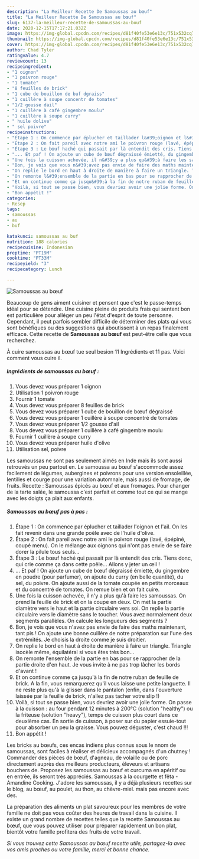 ```yaml
---
description: "La Meilleur Recette De Samoussas au bœuf"
title: "La Meilleur Recette De Samoussas au bœuf"
slug: 6137-la-meilleur-recette-de-samoussas-au-bouf
date: 2020-12-15T17:17:21.032Z
image: https://img-global.cpcdn.com/recipes/d81f40fe53e6e13c/751x532cq70/samoussas-au-boeuf-photo-principale-de-la-recette.jpg
thumbnail: https://img-global.cpcdn.com/recipes/d81f40fe53e6e13c/751x532cq70/samoussas-au-boeuf-photo-principale-de-la-recette.jpg
cover: https://img-global.cpcdn.com/recipes/d81f40fe53e6e13c/751x532cq70/samoussas-au-boeuf-photo-principale-de-la-recette.jpg
author: Chad Tyler
ratingvalue: 4.7
reviewcount: 13
recipeingredient:
- "1 oignon"
- "1 poivron rouge"
- "1 tomate"
- "8 feuilles de brick"
- "1 cube de bouillon de buf dgraiss"
- "1 cuillère à soupe concentr de tomates"
- "1/2 gousse dail"
- "1 cuillère à café gingembre moulu"
- "1 cuillère à soupe curry"
- " huile dolive"
- " sel poivre"
recipeinstructions:
- "Étape 1 : On commence par éplucher et taillader l&#39;oignon et l&#39;ail. On les fait revenir dans une grande poêle avec de l&#39;huile d&#39;olive."
- "Étape 2 : On fait pareil avec notre ami le poivron rouge (lavé, épépiné, coupé menu). On le mélange aux oignons qui n&#39;ont pas envie de se faire dorer la pilule tous seuls..."
- "Étape 3 : Le bœuf haché qui passait par là entendit des cris. Tiens donc, qui crie comme ça dans cette poêle... Allons y jeter un œil !"
- "... Et paf ! On ajoute un cube de bœuf dégraissé émietté, du gingembre en poudre (pour parfumer), on ajoute du curry (en belle quantité), du sel, du poivre. On ajoute aussi de la tomate coupée en petits morceaux et du concentré de tomates. On remue bien et on fait cuire."
- "Une fois la cuisson achevée, il n&#39;y a plus qu&#39;à faire les samoussas. On prend la feuille de brick et on la coupe en deux. On met la partie diamètre vers le haut et la partie circulaire vers soi. On replie la partie circulaire vers le diamètre sans le toucher. Vous avez normalement deux segments parallèles. On calcule les longueurs des segments ?"
- "Bon, je vois que vous n&#39;avez pas envie de faire des maths maintenant, tant pis ! On ajoute une bonne cuillère de notre préparation sur l&#39;une des extrémités. Je choisis la droite comme je suis droitier."
- "On replie le bord en haut à droite de manière à faire un triangle. Triangle isocèle même, équilatéral si vous êtes très bon..."
- "On remonte l&#39;ensemble de la partie en bas pour se rapprocher de la partie droite d&#39;en haut. Je vous invite à ne pas trop lâcher les bords d&#39;avant !"
- "Et on continue comme ça jusqu&#39;à la fin de notre ruban de feuille de brick. A la fin, vous remarquerez qu&#39;il vous laisse une petite languette. Il ne reste plus qu&#39;à la glisser dans le pantalon (enfin, dans l&#39;ouverture laissée par la feuille de brick, n&#39;allez pas tacher votre slip !)"
- "Voilà, si tout se passe bien, vous devriez avoir une jolie forme. On passe à la cuisson : au four pendant 12 minutes à 200°C (solution &#34;healthy&#34;) ou la friteuse (solution &#34;heavy&#34;), temps de cuisson plus court dans ce deuxième cas. En sortie de cuisson, à poser sur du papier essuie-tout pour absorber un peu la graisse. Vous pouvez déguster, c&#39;est chaud !!!"
- "Bon appétit !"
categories:
- Resep
tags:
- samoussas
- au
- buf

katakunci: samoussas au buf 
nutrition: 188 calories
recipecuisine: Indonesian
preptime: "PT19M"
cooktime: "PT33M"
recipeyield: "3"
recipecategory: Lunch

---
```



![Samoussas au bœuf](https://img-global.cpcdn.com/recipes/d81f40fe53e6e13c/751x532cq70/samoussas-au-boeuf-photo-principale-de-la-recette.jpg)

Beaucoup de gens aiment cuisiner et pensent que c'est le passe-temps idéal pour se détendre. Une cuisine pleine de produits frais qui sentent bon est particulière pour alléger un peu l'état d'esprit de toute personne. Cependant, il peut parfois sembler difficile de déterminer des plats qui vous sont bénéfiques ou des suggestions qui aboutissent à un repas finalement efficace. Cette recette de <strong> Samoussas au bœuf </strong> est peut-être celle que vous recherchez.

<!--inarticleads1-->

À cuire samoussas au bœuf tue seul besion 11 Ingrédients et 11 pas. Voici comment vous cuire il.

##### Ingrédients de samoussas au bœuf :

1. Vous devez vous préparer 1 oignon
1. Utilisation 1 poivron rouge
1. Fournir 1 tomate
1. Vous devez vous préparer 8 feuilles de brick
1. Vous devez vous préparer 1 cube de bouillon de bœuf dégraissé
1. Vous devez vous préparer 1 cuillère à soupe concentré de tomates
1. Vous devez vous préparer 1/2 gousse d&#39;ail
1. Vous devez vous préparer 1 cuillère à café gingembre moulu
1. Fournir 1 cuillère à soupe curry
1. Vous devez vous préparer  huile d&#39;olive
1. Utilisation  sel, poivre


Les samoussas ne sont pas seulement aimés en Inde mais ils sont aussi retrouvés un peu partout en. Le samoussa au bœuf s&#39;accommode assez facilement de légumes, aubergines et poivrons pour une version ensoleillée, lentilles et courge pour une variation automnale, mais aussi de fromage, de fruits. Recette : Samoussas épicés au bœuf et aux fromages. Pour changer de la tarte salée, le samoussa c&#39;est parfait et comme tout ce qui se mange avec les doigts ça plait aux enfants. 

<!--inarticleads2-->

##### Samoussas au bœuf pas à pas :

1. Étape 1 : On commence par éplucher et taillader l&#39;oignon et l&#39;ail. On les fait revenir dans une grande poêle avec de l&#39;huile d&#39;olive.
1. Étape 2 : On fait pareil avec notre ami le poivron rouge (lavé, épépiné, coupé menu). On le mélange aux oignons qui n&#39;ont pas envie de se faire dorer la pilule tous seuls...
1. Étape 3 : Le bœuf haché qui passait par là entendit des cris. Tiens donc, qui crie comme ça dans cette poêle... Allons y jeter un œil !
1. ... Et paf ! On ajoute un cube de bœuf dégraissé émietté, du gingembre en poudre (pour parfumer), on ajoute du curry (en belle quantité), du sel, du poivre. On ajoute aussi de la tomate coupée en petits morceaux et du concentré de tomates. On remue bien et on fait cuire.
1. Une fois la cuisson achevée, il n&#39;y a plus qu&#39;à faire les samoussas. On prend la feuille de brick et on la coupe en deux. On met la partie diamètre vers le haut et la partie circulaire vers soi. On replie la partie circulaire vers le diamètre sans le toucher. Vous avez normalement deux segments parallèles. On calcule les longueurs des segments ?
1. Bon, je vois que vous n&#39;avez pas envie de faire des maths maintenant, tant pis ! On ajoute une bonne cuillère de notre préparation sur l&#39;une des extrémités. Je choisis la droite comme je suis droitier.
1. On replie le bord en haut à droite de manière à faire un triangle. Triangle isocèle même, équilatéral si vous êtes très bon...
1. On remonte l&#39;ensemble de la partie en bas pour se rapprocher de la partie droite d&#39;en haut. Je vous invite à ne pas trop lâcher les bords d&#39;avant !
1. Et on continue comme ça jusqu&#39;à la fin de notre ruban de feuille de brick. A la fin, vous remarquerez qu&#39;il vous laisse une petite languette. Il ne reste plus qu&#39;à la glisser dans le pantalon (enfin, dans l&#39;ouverture laissée par la feuille de brick, n&#39;allez pas tacher votre slip !)
1. Voilà, si tout se passe bien, vous devriez avoir une jolie forme. On passe à la cuisson : au four pendant 12 minutes à 200°C (solution &#34;healthy&#34;) ou la friteuse (solution &#34;heavy&#34;), temps de cuisson plus court dans ce deuxième cas. En sortie de cuisson, à poser sur du papier essuie-tout pour absorber un peu la graisse. Vous pouvez déguster, c&#39;est chaud !!!
1. Bon appétit !


Les bricks au bœufs, ces encas indiens plus connus sous le nnom de samoussas, sont faciles à réaliser et délicieux accompagnés d&#39;un chutney ! Commander des pièces de bœuf, d&#39;agneau, de volaille ou de porc directement auprès des meilleurs producteurs, éleveurs et artisans bouchers de. Proposez les samoussas au bœuf et curcuma en apéritif ou en entrée, ils seront très appréciés. Samoussas à la courgette et fêta - Amandine Cooking. J&#39;adore les samoussas, il y a déjà plusieurs recettes sur le blog, au bœuf, au poulet, au thon, au chèvre-miel. mais pas encore avec des. 

<!--inarticleads1-->

<p>
La préparation des aliments un plat savoureux pour les membres de votre famille ne doit pas vous coûter des heures de travail dans la cuisine. Il existe un grand nombre de recettes telles que la recette Samoussas au bœuf, que vous pouvez utiliser pour préparer rapidement un bon plat, bientôt votre famille profitera des fruits de votre travail.
</p>

<p>
<i>Si vous trouvez cette Samoussas au bœuf recette utile, partagez-la avec vos amis proches ou votre famille, merci et bonne chance.</i>
</p>
